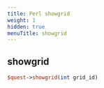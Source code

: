 ```yaml
---
title: Perl showgrid
weight: 1
hidden: true
menuTitle: showgrid
---
```

## showgrid
```perl
$quest->showgrid(int grid_id)
```